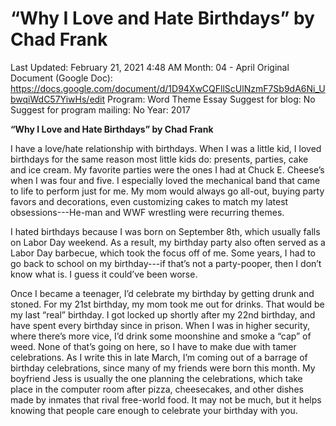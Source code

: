 # “Why I Love and Hate Birthdays” by Chad Frank

Last Updated: February 21, 2021 4:48 AM
Month: 04 - April
Original Document (Google Doc): https://docs.google.com/document/d/1D94XwCQFllScUlNzmF7Sb9dA6Ni_UbwqiWdC57YiwHs/edit
Program: Word Theme Essay
Suggest for blog: No
Suggest for program mailing: No
Year: 2017

**“Why I Love and Hate Birthdays” by Chad Frank**

I have a love/hate relationship with birthdays. When I was a little kid, I loved birthdays for the same reason most little kids do: presents, parties, cake and ice cream. My favorite parties were the ones I had at Chuck E. Cheese’s when I was four and five. I especially loved the mechanical band that came to life to perform just for me. My mom would always go all-out, buying party favors and decorations, even customizing cakes to match my latest obsessions---He-man and WWF wrestling were recurring themes.

I hated birthdays because I was born on September 8th, which usually falls on Labor Day weekend. As a result, my birthday party also often served as a Labor Day barbecue, which took the focus off of me. Some years, I had to go back to school on my birthday---if that’s not a party-pooper, then I don’t know what is. I guess it could’ve been worse.

Once I became a teenager, I’d celebrate my birthday by getting drunk and stoned. For my 21st birthday, my mom took me out for drinks. That would be my last “real” birthday. I got locked up shortly after my 22nd birthday, and have spent every birthday since in prison. When I was in higher security, where there’s more vice, I’d drink some moonshine and smoke a “cap” of weed. None of that’s going on here, so I have to make due with tamer celebrations. As I write this in late March, I’m coming out of a barrage of birthday celebrations, since many of my friends were born this month. My boyfriend Jess is usually the one planning the celebrations, which take place in the computer room after pizza, cheesecakes, and other dishes made by inmates that rival free-world food. It may not be much, but it helps knowing that people care enough to celebrate your birthday with you.
